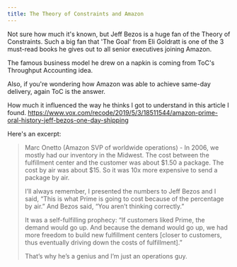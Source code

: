 ```yaml
---
title: The Theory of Constraints and Amazon
---
```

Not sure how much it's known, but Jeff Bezos is a huge fan of the Theory of Constraints.
Such a big fan that 'The Goal' from Eli Goldratt is one of the 3 must-read books he gives out to all senior executives joining Amazon.

The famous business model he drew on a napkin is coming from ToC's Throughput Accounting idea.

Also, if you're wondering how Amazon was able to achieve same-day delivery, again ToC is the answer.

How much it influenced the way he thinks I got to understand in this article I found.
https://www.vox.com/recode/2019/5/3/18511544/amazon-prime-oral-history-jeff-bezos-one-day-shipping

Here's an excerpt:


>Marc Onetto (Amazon SVP of worldwide operations) -
>In 2006, we mostly had our inventory in the Midwest. The cost between the fulfillment center and the customer was about $1.50 a package. The cost by air was about $15. So it was 10x more expensive to send a package by air.
>
>I’ll always remember, I presented the numbers to Jeff Bezos and I said, “This is what Prime is going to cost because of the percentage by air.” And Bezos said, “You aren’t thinking correctly.”
>
>It was a self-fulfilling prophecy: “If customers liked Prime, the demand would go up. And because the demand would go up, we had more freedom to build new fulfillment centers [closer to customers, thus eventually driving down the costs of fulfillment].”
>
>That’s why he’s a genius and I’m just an operations guy.
